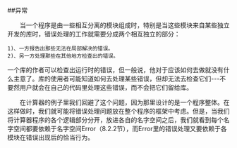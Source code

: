 ##异常

&emsp;&emsp;当一个程序是由一些相互分离的模块组成时，特别是当这些模块来自某些独立开发的库时，错误处理的工作就需要分成两个相互独立的部分：

    1)、一方报告出那些无法在局部解决的错误。
    2)、另一方处理那些在其他地方检查出的错误。

一个库的作者可以检查出运行时的错误，但一般说，他对于应该如何去做就没有什么主意了。库的使用者可能知道如何去处理某些错误，但却无法去检查它们---不要然用户就会在自己的代码里处理这些错误，而不会把它们留给库。

&emsp;&emsp;在计算器的例子里我们回避了这个问题，因为那里设计的是一个程序整体。在这样做时，我们就可能将错误处理问题放在整个程序的框架中考虑。但是，当我们将计算器程序的各个逻辑部分分开，放进各自的名字空间之后，我们就看到每个名字空间都要依赖于名字空间Error（8.2.2节），而Error里的错误处理又要依赖于各模块在错误出现后的恰当行为。